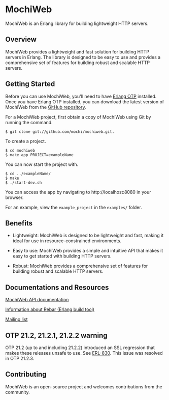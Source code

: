 
# MochiWeb
MochiWeb is an Erlang library for building lightweight HTTP servers.

## Overview
MochiWeb provides a lightweight and fast solution for building HTTP servers in Erlang. The library is designed to be easy to use and provides a comprehensive set of features for building robust and scalable HTTP servers.

## Getting Started
Before you can use MochiWeb, you'll need to have [Erlang OTP](https://www.erlang.org/) installed. Once you have Erlang OTP installed, you can download the latest version of MochiWeb from the [GitHub repository](https://github.com/mochi/mochiweb).

For a MochiWeb project, first obtain a copy of MochiWeb using Git by running the command.


```erlang-repl
$ git clone git://github.com/mochi/mochiweb.git.
```
To create a project.

```erlang-repl
$ cd mochiweb
$ make app PROJECT=exampleName
```

You can now start the project with.

```erlang-repl
$ cd ../exampleName/
$ make
$ ./start-dev.sh
```

You can access the app by navigating to http://localhost:8080 in your browser.

For an example, view the `example_project` in the `examples/` folder.


## Benefits
* Lightweight: MochiWeb is designed to be lightweight and fast, making it ideal for use in resource-constrained environments.

* Easy to use: MochiWeb provides a simple and intuitive API that makes it easy to get started with building HTTP servers.

* Robust: MochiWeb provides a comprehensive set of features for building robust and scalable HTTP servers.

## Documentations and Resources
[MochiWeb API documentation](https://github.com/mochi/mochiweb/blob/main/examples/hmac_api/README)

[Information about Rebar (Erlang build tool)](https://github.com/erlang/rebar3)

[Mailing list](https://groups.google.com/group/mochiweb/)

## OTP 21.2, 21.2.1, 21.2.2 warning

OTP 21.2 (up to and including 21.2.2) introduced an SSL regression that
makes these releases unsafe to use. See [ERL-830](https://bugs.erlang.org/browse/ERL-830).
This issue was resolved in OTP 21.2.3.


## Contributing
MochiWeb is an open-source project and welcomes contributions from the community.
